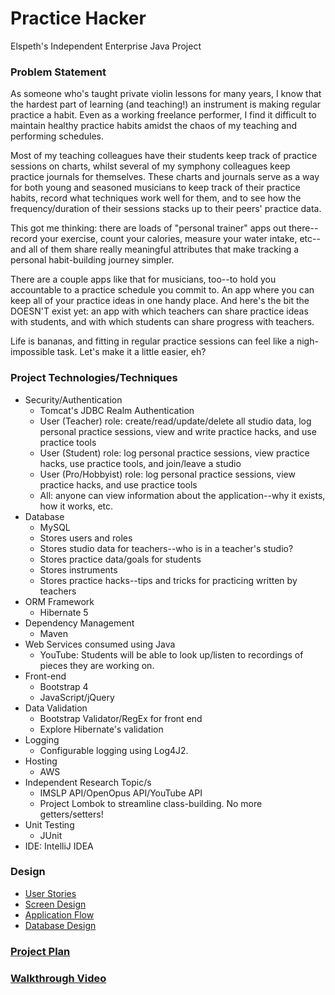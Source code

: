 # Practice Hacker 

Elspeth's Independent Enterprise Java Project 

### Problem Statement 

As someone who's taught private violin lessons for many years, I know that the hardest part of learning
(and teaching!) an instrument is making regular practice a habit. Even as a working freelance 
performer, I find it difficult to maintain healthy practice habits amidst the chaos of my 
teaching and performing schedules. 

Most of my teaching colleagues have their students keep track of practice sessions on charts, whilst 
several of my symphony colleagues keep practice journals for themselves. These charts and journals serve 
as a way for both young and seasoned musicians to keep track of their practice habits, record 
what techniques work well for them, and to see how the frequency/duration of their sessions stacks up
to their peers' practice data. 

This got me thinking: there are loads of "personal trainer" apps out there--record your exercise, 
count your calories, measure your water intake, etc--and all of them share really meaningful attributes 
that make tracking a personal habit-building journey simpler. 

There are a couple apps like that for musicians, too--to hold you accountable to a practice schedule 
you commit to. An app where you can keep all of your practice ideas in one handy place. And here's the bit the DOESN'T exist yet: an app 
with which teachers can share practice ideas with students, and with which students can share 
progress with teachers. 

Life is bananas, and fitting in regular practice sessions can feel like a nigh-impossible task. 
Let's make it a little easier, eh? 

### Project Technologies/Techniques 

* Security/Authentication
  * Tomcat's JDBC Realm Authentication
  * User (Teacher) role: create/read/update/delete all studio data, log personal practice sessions, view and write practice hacks, and use practice tools
  * User (Student) role: log personal practice sessions, view practice hacks, use practice tools, and join/leave a studio
  * User (Pro/Hobbyist) role: log personal practice sessions, view practice hacks, and use practice tools
  * All: anyone can view information about the application--why it exists, how it works, etc.
* Database
  * MySQL
  * Stores users and roles
  * Stores studio data for teachers--who is in a teacher's studio? 
  * Stores practice data/goals for students 
  * Stores instruments 
  * Stores practice hacks--tips and tricks for practicing written by teachers
* ORM Framework
  * Hibernate 5
* Dependency Management
  * Maven
* Web Services consumed using Java
  * YouTube: Students will be able to look up/listen to recordings of pieces they are working on.
* Front-end 
  * Bootstrap 4
  * JavaScript/jQuery
* Data Validation
  * Bootstrap Validator/RegEx for front end
  * Explore Hibernate's validation
* Logging
  * Configurable logging using Log4J2. 
* Hosting
  * AWS
* Independent Research Topic/s
  * IMSLP API/OpenOpus API/YouTube API
  * Project Lombok to streamline class-building. No more getters/setters!
* Unit Testing
  * JUnit
* IDE: IntelliJ IDEA


### Design

* [User Stories](DesignDocuments/userStories.md)
* [Screen Design](DesignDocuments/wireframes)
* [Application Flow](DesignDocuments/applicationFlow.md)
* [Database Design](DesignDocuments/databaseDesign.png)

### [Project Plan](ProjectPlan.md)

### [Walkthrough Video](https://youtu.be/pSSnLtiFlz0)


